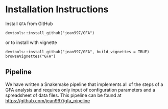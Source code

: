 # Installation Instructions


Install `GFA` from GitHub

```
devtools::install_github("jean997/GFA")
```


or to install with vignette 

```
devtools::install_github("jean997/GFA", build_vignettes = TRUE)
browseVignettes("GFA")
```


## Pipeline

We have written a Snakemake pipeline that implements all of the steps of a GFA analysis and requires only input of configuration parameters and a spreadsheet of data files. This pipeline can be found at https://github.com/jean997/gfa_pipeline

